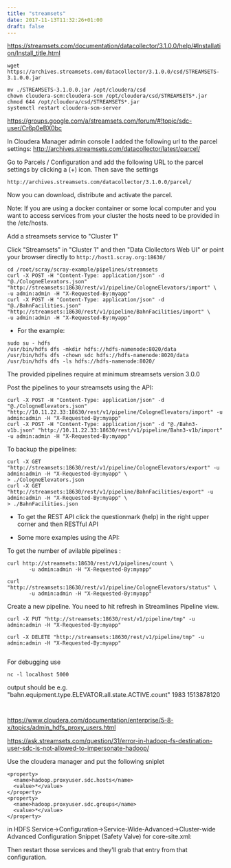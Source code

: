 ```yaml
---
title: "streamsets"
date: 2017-11-13T11:32:26+01:00
draft: false 
---
```




https://streamsets.com/documentation/datacollector/3.1.0.0/help/#Installation/Install_title.html




```
wget https://archives.streamsets.com/datacollector/3.1.0.0/csd/STREAMSETS-3.1.0.0.jar

mv ./STREAMSETS-3.1.0.0.jar /opt/cloudera/csd
chown cloudera-scm:cloudera-scm /opt/cloudera/csd/STREAMSETS*.jar
chmod 644 /opt/cloudera/csd/STREAMSETS*.jar
systemctl restart cloudera-scm-server
```



https://groups.google.com/a/streamsets.com/forum/#!topic/sdc-user/Cr6p0eBX0bc

In Cloudera Manager admin console I added the following url to the parcel settings: http://archives.streamsets.com/datacollector/latest/parcel/

Go to Parcels / Configuration and add the following URL to the parcel settings by clicking a (+) icon. Then save the settings

```
http://archives.streamsets.com/datacollector/3.1.0.0/parcel/
```

Now you can download, distribute and activate the parcel.

Note: If you are using a docker container or some local computer and you want to access services from your cluster the hosts need to be provided in the /etc/hosts.

Add a streamsets service to "Cluster 1"

Click "Streamsets" in "Cluster 1" and then "Data Clollectors Web UI"
or point your browser directly to ```http://host1.scray.org:18630/```

```
cd /root/scray/scray-example/pipelines/streamsets
curl -X POST -H "Content-Type: application/json" -d "@./CologneElevators.json" "http://streamsets:18630/rest/v1/pipeline/CologneElevators/import" \
-u admin:admin -H "X-Requested-By:myapp"
curl -X POST -H "Content-Type: application/json" -d "@./BahnFacilities.json" "http://streamsets:18630/rest/v1/pipeline/BahnFacilities/import" \
-u admin:admin -H "X-Requested-By:myapp"
```

* For the example: 

```
sudo su - hdfs
/usr/bin/hdfs dfs -mkdir hdfs://hdfs-namenode:8020/data
/usr/bin/hdfs dfs -chown sdc hdfs://hdfs-namenode:8020/data
/usr/bin/hdfs dfs -ls hdfs://hdfs-namenode:8020/
```


The provided pipelines require at minimum streamsets version 3.0.0

Post the pipelines to your streamsets using the API:

```
curl -X POST -H "Content-Type: application/json" -d "@./CologneElevators.json" "http://10.11.22.33:18630/rest/v1/pipeline/CologneElevators/import" -u admin:admin -H "X-Requested-By:myapp"
curl -X POST -H "Content-Type: application/json" -d "@./Bahn3-v1b.json" "http://10.11.22.33:18630/rest/v1/pipeline/Bahn3-v1b/import" -u admin:admin -H "X-Requested-By:myapp"
```

To backup the pipelines:

```
curl -X GET "http://streamsets:18630/rest/v1/pipeline/CologneElevators/export" -u admin:admin -H "X-Requested-By:myapp" \
> ./CologneElevators.json
curl -X GET "http://streamsets:18630/rest/v1/pipeline/BahnFacilities/export" -u admin:admin -H "X-Requested-By:myapp" \
> ./BahnFacilities.json
```

* To get the REST API click the questionmark (help) in the right upper corner and then RESTful API

* Some more examples using the API:

To get the number of avilable pipelines :
```
curl http://streamsets:18630/rest/v1/pipelines/count \
       -u admin:admin -H "X-Requested-By:myapp"
```

```
curl "http://streamsets:18630/rest/v1/pipeline/CologneElevators/status" \
       -u admin:admin -H "X-Requested-By:myapp"
```


Create a new pipeline. You need to hit refresh in Streamlines Pipeline view.

```
curl -X PUT "http://streamsets:18630/rest/v1/pipeline/tmp" -u admin:admin -H "X-Requested-By:myapp"
```

```
curl -X DELETE "http://streamsets:18630/rest/v1/pipeline/tmp" -u admin:admin -H "X-Requested-By:myapp"
```

```
```
For debugging use
```
nc -l localhost 5000
```
output should be e.g.
"bahn.equipment.type.ELEVATOR.all.state.ACTIVE.count" 1983 1513878120

```
```

```
```


https://www.cloudera.com/documentation/enterprise/5-8-x/topics/admin_hdfs_proxy_users.html

https://ask.streamsets.com/question/31/error-in-hadoop-fs-destination-user-sdc-is-not-allowed-to-impersonate-hadoop/

Use the cloudera manager and put the following sniplet


```
<property>
  <name>hadoop.proxyuser.sdc.hosts</name>
  <value>*</value>
</property>
<property>
  <name>hadoop.proxyuser.sdc.groups</name>
  <value>*</value>
</property>
```

in
HDFS Service->Configuration->Service-Wide-Advanced->Cluster-wide Advanced Configuration Snippet (Safety Valve) for core-site.xml:

Then restart those services and they'll grab that entry from that configuration.

